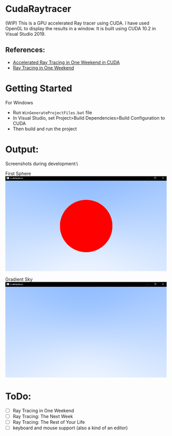 # CudaRaytracer
(WIP) This is a GPU accelerated Ray tracer using CUDA. I have used OpenGL to display the results in a window. It is built using CUDA 10.2 in Visual Studio 2019.

## References:
* [Accelerated Ray Tracing in One Weekend in CUDA](https://developer.nvidia.com/blog/accelerated-ray-tracing-cuda/)
* [Ray Tracing in One Weekend](https://raytracing.github.io/books/RayTracingInOneWeekend.html)

# Getting Started
For Windows 
* Run ```WinGenerateProjectFiles.bat``` file
* In Visual Studio, set Project>Build Dependencies>Build Configuration to CUDA
* Then build and run the project

# Output:
Screenshots during development:\

First Sphere\
![](img/firstSphere.png)

Gradient Sky\
![](img/gradientSky.png)

# ToDo:
- [ ] Ray Tracing in One Weekend 
- [ ] Ray Tracing: The Next Week
- [ ] Ray Tracing: The Rest of Your Life
- [ ] keyboard and mouse support (also a kind of an editor)